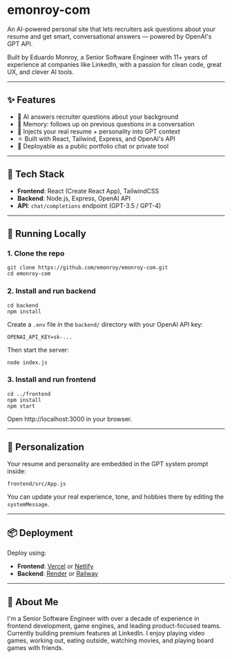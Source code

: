 # emonroy-com

An AI-powered personal site that lets recruiters ask questions about your resume and get smart, conversational answers — powered by OpenAI's GPT API.

Built by Eduardo Monroy, a Senior Software Engineer with 11+ years of experience at companies like LinkedIn, with a passion for clean code, great UX, and clever AI tools.

---

## ✨ Features

- 🤖 AI answers recruiter questions about your background  
- 🧠 Memory: follows up on previous questions in a conversation  
- 📄 Injects your real resume + personality into GPT context  
- ⚛️ Built with React, Tailwind, Express, and OpenAI's API  
- 💬 Deployable as a public portfolio chat or private tool  

---

## 🧱 Tech Stack

- **Frontend**: React (Create React App), TailwindCSS  
- **Backend**: Node.js, Express, OpenAI API  
- **API**: `chat/completions` endpoint (GPT-3.5 / GPT-4)

---

## 🚀 Running Locally

### 1. Clone the repo

```
git clone https://github.com/emonroy/emonroy-com.git
cd emonroy-com
```

### 2. Install and run backend

```
cd backend
npm install
```

Create a `.env` file in the `backend/` directory with your OpenAI API key:

```
OPENAI_API_KEY=sk-...
```

Then start the server:

```
node index.js
```

### 3. Install and run frontend

```
cd ../frontend
npm install
npm start
```

Open http://localhost:3000 in your browser.

---

## 🧠 Personalization

Your resume and personality are embedded in the GPT system prompt inside:

```
frontend/src/App.js
```

You can update your real experience, tone, and hobbies there by editing the `systemMessage`.

---

## 📦 Deployment

Deploy using:

- **Frontend**: [Vercel](https://vercel.com) or [Netlify](https://netlify.com)  
- **Backend**: [Render](https://render.com) or [Railway](https://railway.app)

---

## 👋 About Me

I'm a Senior Software Engineer with over a decade of experience in frontend development, game engines, and leading product-focused teams. Currently building premium features at LinkedIn. I enjoy playing video games, working out, eating outside, watching movies, and playing board games with friends.
